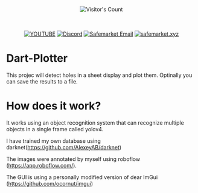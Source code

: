 <br/><br/>
<div align="center"> 
  <img src="https://profile-counter.glitch.me/Zhodisov/count.svg" alt="Visitor's Count" />
</div>
<br/><br/>

<div align="center">
  
[![YOUTUBE](https://img.shields.io/badge/Youtube-fc0000?style=for-the-badge&logo=YOUTUBE&logoColor=white)](https://www.youtube.com/@Jodis974)
[![Discord](https://img.shields.io/badge/Discord-6a85b9?style=for-the-badge&logo=discord&logoColor=white)](https://safemarket.xyz/discord)
[![Safemarket Email](https://img.shields.io/badge/safemarket_email-333333?style=for-the-badge&logo=gmail&logoColor=red)](mailto:support-checkout@safemarket.xyz)
[![safemarket.xyz](https://img.shields.io/badge/safemarket.xyz-0077B5?style=for-the-badge&logo=internet&logoColor=white)](https://safemarket.xyz/)

</div>







# Dart-Plotter
This projec will detect holes in a sheet display and plot them. Optinally you can save the results to a file.

# How does it work?

It works using an object recognition system that can recognize multiple objects in a single frame called yolov4.

I have trained my own database using darknet(https://github.com/AlexeyAB/darknet) 

The images were annotated by myself using roboflow (https://app.roboflow.com/).

The GUI is using a personally modified version of dear ImGui (https://github.com/ocornut/imgui)
